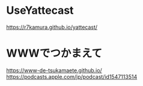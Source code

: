 # UseYattecast

https://r7kamura.github.io/yattecast/

# WWWでつかまえて
https://www-de-tsukamaete.github.io/ <br/>
https://podcasts.apple.com/jp/podcast/id1547113514
